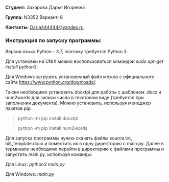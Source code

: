 **Студент:** Захарова Дарья Игоревна

**Группа:** N3352 Вариант: 6

**Контакты:** Daria444444@yandex.ru

### **Инструкция по запуску программы**:

Версия языка Python - 3.7, поэтому требуется Python 3.
 
Для установки на UNIX можно воспользоваться *командой sudo apt-get install python3*. 
 
Для Windows загрузить установочный файл можно с официального сайта https://www.python.org/downloads/.

Также необходимо установить docxtpl для работы с шаблоном .docx и num2words для записи числа в текстовом виде (требуется при заполнении документа).
Можно установить, используя менеджер пакетов pip. 

>python -m pip install docxtpl

>python -m pip install num2words


Для запуска программы нужно скачать файлы source.txt, bill_template.docx и поместить их в одну директорию с main.py. 
Далее в терминале необходимо перейти в директорию с файлами программы и запустить main.py, используя команды:

Для Linux:   *python3 main.py*

Для Windows:   *main.py*
